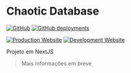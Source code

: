 # Chaotic Database

[![GitHub](https://img.shields.io/github/license/MKIsHereOficial/ChaoticDB?color=%23206&style=for-the-badge)](https://github.com/MKIsHereOficial/ChaoticDB/blob/main/LICENSE)
[![GitHub deployments](https://img.shields.io/github/deployments/MKIsHereOficial/ChaoticDB/production?label=vercel&logo=vercel&style=for-the-badge)](https://chaoticdb.vercel.app/)

[![Production Website](https://img.shields.io/website?down_color=%23124&down_message=offline&label=Production&logo=vercel&style=for-the-badge&up_color=%23294&up_message=online&url=https%3A%2F%2Fchaoticdb.vercel.app%2F)](https://chaoticdb.vercel.app/)
[![Development Website](https://img.shields.io/website?down_color=%23124&down_message=offline&label=Development&logo=replit&style=for-the-badge&up_color=%23294&up_message=online&url=https%3A%2F%2Fchaoticdb.mkishereoficial.repl.co%2F)](https://chaoticdb.mkishereoficial.repl.co/)

Projeto em NextJS

> Mais informações em breve
